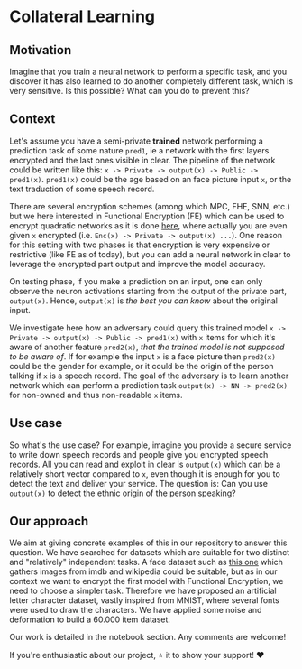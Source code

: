 # Collateral Learning

## Motivation

Imagine that you train a neural network to perform a specific task, and you discover it has also learned to do another completely different task, which is very sensitive. Is this possible? What can you do to prevent this?

## Context

Let's assume you have a semi-private **trained** network performing a prediction task of some nature `pred1`, ie a network with the first layers encrypted and the last ones visible in clear. The pipeline of the network could be written like this: `x -> Private -> output(x) -> Public -> pred1(x)`. `pred1(x)` could be the age based on an face picture input `x`, or the text traduction of some speech record.

There are several encryption schemes (among which MPC, FHE, SNN, etc.) but we here interested in Functional Encryption (FE) which can be used to encrypt quadratic networks as it is done [here](https://eprint.iacr.org/2018/206), where actually you are even given `x` encrypted (i.e. `Enc(x) -> Private -> output(x) ...`). One reason for this setting with two phases is that encryption is very expensive or restrictive (like FE as of today), but you can add a neural network in clear to leverage the encrypted part output and improve the model accuracy.

On testing phase, if you make a prediction on an input, one can only observe the neuron activations starting from the output of the private part, `output(x)`. Hence, `output(x)` is _the best you can know_ about the original input.

We investigate here how an adversary could query this trained model `x -> Private -> output(x) -> Public -> pred1(x)` with `x` items for which it's aware of another feature `pred2(x)`, _that the trained model is not supposed to be aware of_. If for example the input `x` is a face picture then `pred2(x)` could be the gender for example, or it could be the origin of the person talking if `x` is a speech record. The goal of the adversary is to learn another network which can perform a prediction task `output(x) -> NN -> pred2(x)` for non-owned and thus non-readable `x` items.

## Use case

So what's the use case? For example, imagine you provide a secure service to write down speech records and people give you encrypted speech records. All you can read and exploit in clear is `output(x)` which can be a relatively short vector compared to `x`, even though it is enough for you to detect the text and deliver your service. The question is: Can you use `output(x)` to detect the ethnic origin of the person speaking?

## Our approach

We aim at giving concrete examples of this in our repository to answer this question. We have searched for datasets which are suitable for two distinct and "relatively" independent tasks. A face dataset such as [this one](https://data.vision.ee.ethz.ch/cvl/rrothe/imdb-wiki/) which gathers images from imdb and wikipedia could be suitable, but as in our context we want to encrypt the first model with Functional Encryption, we need to choose a simpler task. Therefore we have proposed an artificial letter character dataset, vastly inspired from MNIST, where several fonts were used to draw the characters. We have applied some noise and deformation to build a 60.000 item dataset.

Our work is detailed in the notebook section. Any comments are welcome!

If you're enthusiastic about our project, ⭐️ it to show your support! :heart:
